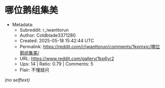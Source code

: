 # 哪位鹅组集美

- Metadata:
  - Subreddit: r_iwanttorun
  - Author: Coldblade3371280
  - Created: 2025-05-18 15:42:44 UTC
  - Permalink: https://reddit.com/r/iwanttorun/comments/1kpmxic/哪位鹅组集美/
  - URL: https://www.reddit.com/gallery/1kp6yr2
  - Ups: 14 | Ratio: 0.79 | Comments: 5
  - Flair: 不懂就问

_(no selftext)_
